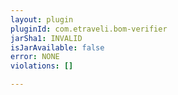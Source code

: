 ```yaml
---
layout: plugin
pluginId: com.etraveli.bom-verifier
jarSha1: INVALID
isJarAvailable: false
error: NONE
violations: []

---
```


